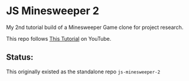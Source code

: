 # JS Minesweeper 2

My 2nd tutorial build of a Minesweeper Game clone for project research.

This repo follows [This Tutorial](https://www.youtube.com/watch?v=kBMnD_aElCQ) on YouTube.

## Status:

This originally existed as the standalone repo `js-minesweeper-2`